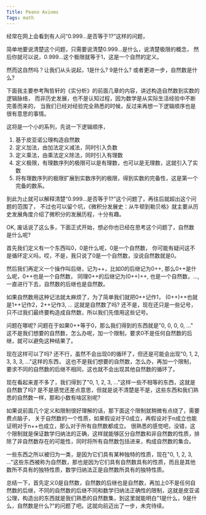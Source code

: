 ```yaml
---
Title: Peano Axioms
Tags: math
---
```


经常在网上会看到有人问“0.999...是否等于1?”这样的问题，

简单地要说清楚这个问题，只需要说清楚0.999...是什么，说清楚极限的概念，
然后你就可以说，0.999...这个极限就等于1，这是一个自然的定义。

然而这自然吗？让我们从头说起，1是什么? 9是什么? 或者更进一步，自然数是什么?

下面我主要参考陶哲轩的《实分析》的前面几章的内容，讲述构造自然数到实数的逻辑脉络，
而非历史发展，也不是认知过程，因为数学是从实际生活经验中不断完善而来的，
当我们已经对经验完全熟悉的时候，反过来再想一下逻辑顺序也是很有意思的事情。

这将是一个小的系列，先说一下逻辑顺序，

1. 基于皮亚诺公理构造自然数
2. 定义加法，由加法定义减法，同时引入负数
3. 定义乘法，由乘法定义除法，同时引入有理数
4. 定义极限，有理数序列的极限可以是有理数，也可以是无理数，这就引入了实数
5. 将有理数序列的极限扩展到实数序列的极限，得到实数的完备性，这是第一个完备的数系。

到此为止就可以解释清楚“0.999...是否等于1?”这个问题了，再往后就超出这个问题的范围了，
不过也可以留个坑，《微积分发展史：从牛顿到勒贝格》就主要从历史发展角度介绍了微积分的发展历程，十分有趣。

OK, 废话说了这么多，下面正式开始，想必你也已经在思考这个问题了，自然数是什么呢?

首先我们定义有一个东西叫0，0是什么呢，0是一个自然数，
你可能有疑问这不是循环定义吗，哎，不是，我只说了0是一个自然数，没说自然数就是0。

然后我们再定义一个操作叫后继，记为++，比如0的后继记为0++, 那么0++是什么呢，0++也是一个自然数，
同理0++的后继记为(0++)++, 也是一个自然数，..., 一直进行下去，自然数的后继也是自然数。

如果自然数用这种记法就太麻烦了，为了简单我们就把0++记作1， (0++)++也就是1++记作2，2++记作3, ...
这就是自然数了吗? 还不是，现在还只是一些记号，只不过我们最终要构造成自然数，所以我们先借用这些记号。

问题在哪呢? 问题在于如果0++等于0，那么我们得到的东西就是"0, 0, 0, 0, ..."
这不是我们想要的自然数，怎么办呢，加一个限制，要求0不是任何自然数的后继，就可以避免这种结果了。

现在这样可以了吗? 还不行，虽然不会出现0的循环了，但还是可能会出现"0, 1, 2, 3, 3, 3, ..."这样的东西，
这也不是我们想要的自然数，怎么办，再加一个限制，要求不同的自然数的后继不相同，这也就不会出现其他自然数的循环了。

现在看起来差不多了，我们得到了"0, 1, 2, 3, ..."这样一些不相等的东西，这就是自然数了吗?
是不是感觉还差点意思，但就是说不清楚是不是，这些东西和我们熟悉的自然数一样，那和小数有啥区别呢?

如果说前面几个定义和限制很好理解的话，那下面这个限制就稍微有点绕了，需要费点脑子，
关于自然数的一个性质，如果假设对于0成立，再假设对于n成立也能证明对于n++也成立，那么对于所有自然数都成立。
很熟悉的感觉吧，没错，这个限制就是保证数学归纳法的正确，这样就能够区分自然数和非自然数的性质，排除了非自然数存在的可能性，同时将所有自然数包括进来，构成自然数的集合。

一些东西之所以被归为一类，是因为它们具有某种独特的性质，现在"0, 1, 2, 3, ..."这些东西被称为自然数，那也是因为它们具有自然数具有的性质，而且是其他数所不具有的独特性质，数学归纳法正是自然数所具有的独特性质。

总结一下，首先定义0是自然数，自然数的后继也是自然数，再加上0不是任何自然数的后继，不同的自然数的后继不同和数学归纳法正确性的限制，这就是皮亚诺公理，构造出的东西就是我们熟悉的自然数集，到这里就能明白"1是什么，9是什么，自然数是什么?"的问题了吧。这就向前迈出了一步，未完待续。